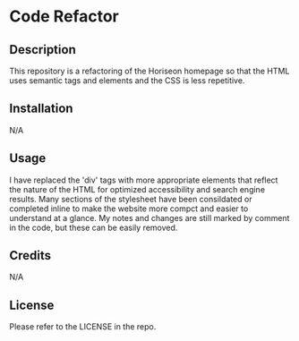 # Code Refactor

## Description

This repository is a refactoring of the Horiseon homepage so that the HTML uses semantic tags and elements and the CSS is less repetitive.

## Installation

N/A

## Usage

I have replaced the 'div' tags with more appropriate elements that reflect the nature of the HTML for optimized accessibility and search engine results. Many sections of the stylesheet have been consildated or completed inline to make the website more compct and easier to understand at a glance. My notes and changes are still marked by comment in the code, but these can be easily removed.

## Credits

N/A

## License

Please refer to the LICENSE in the repo.